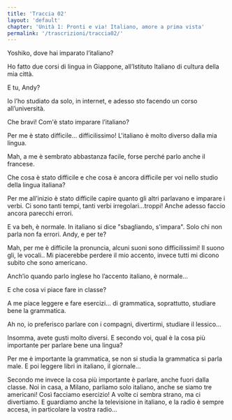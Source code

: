 ```yaml
---
title: 'Traccia 02'
layout: 'default'
chapter: 'Unità 1: Pronti e via! Italiano, amore a prima vista'
permalink: '/trascrizioni/traccia02/'
---
```


Yoshiko, dove hai imparato l’italiano?

Ho fatto due corsi di lingua in Giappone, all’Istituto Italiano di cultura della mia città.

E tu, Andy?

Io l’ho studiato da solo, in internet, e adesso sto facendo un corso all’università.

Che bravi! Com'è stato imparare l’italiano?

Per me è stato difficile... difficilissimo! L'italiano è molto diverso dalla mia lingua.

Mah, a me è sembrato abbastanza facile, forse perché parlo anche il francese.

Che cosa è stato difficile e che cosa è ancora difficile per voi nello studio della
lingua italiana?

Per me all’inizio è stato difficile capire quanto gli altri parlavano e imparare i verbi. Ci sono tanti tempi, tanti verbi irregolari...troppi! Anche adesso faccio ancora parecchi errori.

E va beh, è normale. In italiano si dice "sbagliando, s'impara". Solo chi non parla non fa errori. Andy, e per te?

Mah, per me è difficile la pronuncia, alcuni suoni sono difficilissimi! Il suono gli, le vocali.. Mi piacerebbe perdere il mio accento, invece tutti mi dicono subito che sono americano.

Anch’io quando parlo inglese ho l’accento italiano, è normale...

E che cosa vi piace fare in classe?

A me piace leggere e fare esercizi... di grammatica, soprattutto, studiare bene la
grammatica.

Ah no, io preferisco parlare con i compagni, divertirmi, studiare il
lessico...

Insomma, avete gusti molto diversi. E secondo voi, qual è la cosa più importante per parlare bene una lingua?

Per me è importante la grammatica, se non si studia la grammatica si parla male. E poi leggere libri in italiano, il
giornale...

Secondo me invece la cosa più importante è parlare, anche fuori dalla classe. Noi in casa, a Milano, parliamo solo italiano, anche se siamo tre americani! Così facciamo esercizio! A volte ci sembra strano, ma ci divertiamo. E guardiamo anche la televisione in italiano, e la radio è sempre accesa, in particolare la vostra radio…
